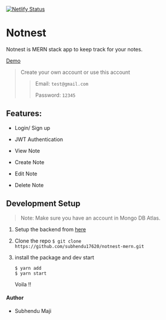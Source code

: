 [![Netlify Status](https://api.netlify.com/api/v1/badges/9ab60272-0fa4-48c8-867f-febce0a70a12/deploy-status)](https://app.netlify.com/sites/notnest/deploys)

# Notnest

<p>Notnest is MERN stack app to keep track for your notes.</p>

<a target="_blank" href="https://notnest.netlify.app/">Demo</a>

> Create your own account or use this account
>
> > Email: `test@gmail.com`
> >
> > Password: `12345`

## Features:

- Login/ Sign up

- JWT Authentication

- View Note

- Create Note

- Edit Note

- Delete Note

## Development Setup

> Note: Make sure you have an account in Mongo DB Atlas.

1. Setup the backend from <a target="_blank" href="https://github.com/subhendu17620/notnest-backend">here</a>

2. Clone the repo
   `$ git clone https://github.com/subhendu17620/notnest-mern.git`

3. install the package and dev start

      ```
      $ yarn add
      $ yarn start
      ```

      Voila !!


#### Author

- Subhendu Maji